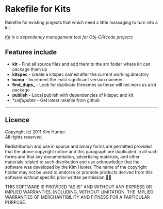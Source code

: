 Rakefile for Kits 
=================
Rakefile for existing projects that which need a little massaging to turn into a kit.

*[Kit](https://github.com/nkpart/kit) is a dependency management tool for Obj-C/Xcode projects*

Features include
----------------
* **kit** - Find all source files and add them to the src folder where kit can package them up
* **kitspec** - create a kitspec named after the current working directory
* **bump** - Increment the least significant version numerer
* **find\_dups_** - Look for duplicate filenames as these will not work as a kit package
* **publish** - Local publish with dependencies of kitspec and kit
* **selfupdate* - Get latest rakefile from github



----

  
Licence
-------
Copyright (c) 2011 Kim Hunter.  
All rights reserved.  
  

Redistribution and use in source and binary forms are permitted provided
that the above copyright notice and this paragraph are duplicated in all
such forms and that any documentation, advertising materials, and other
materials related to such distribution and use acknowledge that the
software was developed by the Kim Hunter. The name of the copyright holder
may not be used to endorse or promote products derived from this software
without specific prior written permission.

THIS SOFTWARE IS PROVIDED "AS IS" AND WITHOUT ANY EXPRESS OR
IMPLIED WARRANTIES, INCLUDING, WITHOUT LIMITATION, THE IMPLIED
WARRANTIES OF MERCHANTIBILITY AND FITNESS FOR A PARTICULAR PURPOSE.
